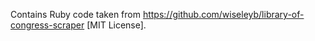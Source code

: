 
Contains Ruby code taken from https://github.com/wiseleyb/library-of-congress-scraper [MIT License].